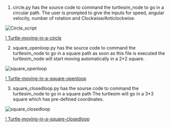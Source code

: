 1. circle.py has the source code to command the turtlesim_node to go in a circular path.
The user is prompted to give the inputs for speed, angular velocity, number of rotation and Clockwise/Anticlockwise.

![Circle_script](https://user-images.githubusercontent.com/78004516/105803240-0716b480-5f6b-11eb-99b8-6f0601afb43a.png)

[! Turtle-moving-in-a-circle](https://github.com/Ananya2528/AuE893Spring21_Ananya-N-Rao/tree/master/src/assignment2_turtlesim/src/videos/Circle_gif.gif)

2. square_openloop.py has the source code to command the turtlesim_node to go in a square path
as soon as this file is executed the turtlesim_node will start moving automatically in a 2*2 square.

![square_openloop](https://user-images.githubusercontent.com/78004516/105803380-5e1c8980-5f6b-11eb-90ab-fed0081f1b48.png)

[! Turtle-moving-in-a-square-openloop](https://github.com/Ananya2528/AuE893Spring21_Ananya-N-Rao/tree/master/src/assignment2_turtlesim/src/videos/square_openloop.gif)

3. square_closedloop.py has the sourse code to command the turtlesim_node to go in a square path
The turtlesim will go in a 3*3 square which has pre-defined coordinates.

![square_closedloop](https://user-images.githubusercontent.com/78004516/105803392-64126a80-5f6b-11eb-9dc7-546699348209.png)

[! Turtle-moving-in-a-square-closedloop](https://github.com/Ananya2528/AuE893Spring21_Ananya-N-Rao/tree/master/src/assignment2_turtlesim/src/videos/square_closedloop.gif)

